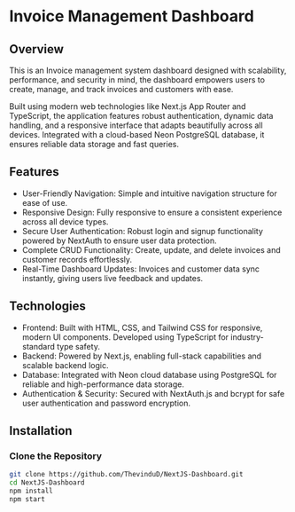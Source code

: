 # Invoice Management Dashboard

## Overview

This is an Invoice management system dashboard designed with scalability, performance, and security in mind, the dashboard empowers users to create, manage, and track invoices and customers with ease. 

Built using modern web technologies like Next.js App Router and TypeScript, the application features robust authentication, dynamic data handling, and a responsive interface that adapts beautifully across all devices. Integrated with a cloud-based Neon PostgreSQL database, it ensures reliable data storage and fast queries.

## Features 

- User-Friendly Navigation: Simple and intuitive navigation structure for ease of use.
- Responsive Design: Fully responsive to ensure a consistent experience across all device types.
- Secure User Authentication: Robust login and signup functionality powered by NextAuth to ensure user data protection.
- Complete CRUD Functionality: Create, update, and delete invoices and customer records effortlessly.
- Real-Time Dashboard Updates: Invoices and customer data sync instantly, giving users live feedback and updates.

## Technologies 

- Frontend: Built with HTML, CSS, and Tailwind CSS for responsive, modern UI components. Developed using TypeScript for industry-standard type safety.
- Backend: Powered by Next.js, enabling full-stack capabilities and scalable backend logic.
- Database: Integrated with Neon cloud database using PostgreSQL for reliable and high-performance data storage.
- Authentication & Security: Secured with NextAuth.js and bcrypt for safe user authentication and password encryption.

## Installation
### Clone the Repository
```bash
git clone https://github.com/ThevinduD/NextJS-Dashboard.git
cd NextJS-Dashboard
npm install
npm start
```

